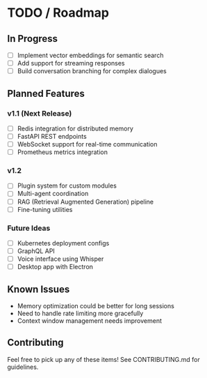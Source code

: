 # TODO / Roadmap

## In Progress
- [ ] Implement vector embeddings for semantic search
- [ ] Add support for streaming responses
- [ ] Build conversation branching for complex dialogues

## Planned Features

### v1.1 (Next Release)
- [ ] Redis integration for distributed memory
- [ ] FastAPI REST endpoints
- [ ] WebSocket support for real-time communication
- [ ] Prometheus metrics integration

### v1.2
- [ ] Plugin system for custom modules
- [ ] Multi-agent coordination
- [ ] RAG (Retrieval Augmented Generation) pipeline
- [ ] Fine-tuning utilities

### Future Ideas
- [ ] Kubernetes deployment configs
- [ ] GraphQL API
- [ ] Voice interface using Whisper
- [ ] Desktop app with Electron

## Known Issues
- Memory optimization could be better for long sessions
- Need to handle rate limiting more gracefully
- Context window management needs improvement

## Contributing
Feel free to pick up any of these items! See CONTRIBUTING.md for guidelines.